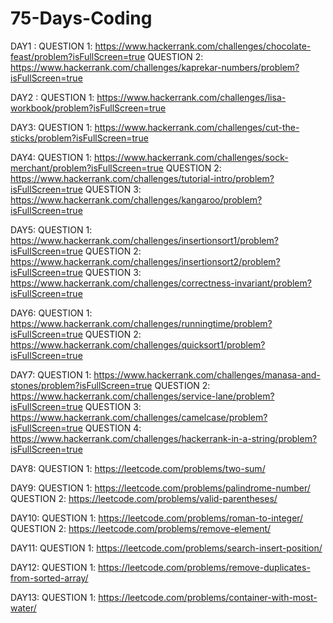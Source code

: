 # 75-Days-Coding

DAY1 : QUESTION 1: https://www.hackerrank.com/challenges/chocolate-feast/problem?isFullScreen=true
       QUESTION 2: https://www.hackerrank.com/challenges/kaprekar-numbers/problem?isFullScreen=true

DAY2 : QUESTION 1: https://www.hackerrank.com/challenges/lisa-workbook/problem?isFullScreen=true

DAY3: QUESTION 1: https://www.hackerrank.com/challenges/cut-the-sticks/problem?isFullScreen=true

DAY4: QUESTION 1: https://www.hackerrank.com/challenges/sock-merchant/problem?isFullScreen=true
      QUESTION 2: https://www.hackerrank.com/challenges/tutorial-intro/problem?isFullScreen=true
      QUESTION 3: https://www.hackerrank.com/challenges/kangaroo/problem?isFullScreen=true

DAY5: QUESTION 1: https://www.hackerrank.com/challenges/insertionsort1/problem?isFullScreen=true
      QUESTION 2: https://www.hackerrank.com/challenges/insertionsort2/problem?isFullScreen=true
      QUESTION 3: https://www.hackerrank.com/challenges/correctness-invariant/problem?isFullScreen=true

DAY6: QUESTION 1: https://www.hackerrank.com/challenges/runningtime/problem?isFullScreen=true
      QUESTION 2: https://www.hackerrank.com/challenges/quicksort1/problem?isFullScreen=true

DAY7: QUESTION 1: https://www.hackerrank.com/challenges/manasa-and-stones/problem?isFullScreen=true
      QUESTION 2: https://www.hackerrank.com/challenges/service-lane/problem?isFullScreen=true
      QUESTION 3: https://www.hackerrank.com/challenges/camelcase/problem?isFullScreen=true
      QUESTION 4: https://www.hackerrank.com/challenges/hackerrank-in-a-string/problem?isFullScreen=true

DAY8: QUESTION 1: https://leetcode.com/problems/two-sum/

DAY9: QUESTION 1: https://leetcode.com/problems/palindrome-number/
      QUESTION 2: https://leetcode.com/problems/valid-parentheses/

DAY10: QUESTION 1: https://leetcode.com/problems/roman-to-integer/
       QUESTION 2: https://leetcode.com/problems/remove-element/

DAY11: QUESTION 1: https://leetcode.com/problems/search-insert-position/

DAY12: QUESTION 1: https://leetcode.com/problems/remove-duplicates-from-sorted-array/

DAY13: QUESTION 1: https://leetcode.com/problems/container-with-most-water/
